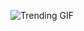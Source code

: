 
<!-- GIF_SECTION -->
![Trending GIF](https://media4.giphy.com/media/v1.Y2lkPThiYjIxNzcyczdjdmFjbXV3Zmw5M3RpazM1MHUwbmN2cXhwemd6MGMxbnBhbnMyZSZlcD12MV9naWZzX3NlYXJjaCZjdD1n/lOfSzpPeMb9gF2OJ5O/giphy.gif)
<!-- END_GIF_SECTION -->
